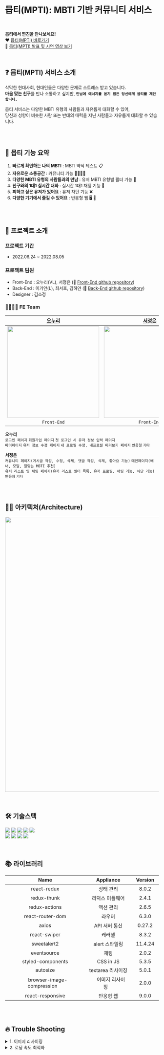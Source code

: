 # 믑티(MPTI): MBTI 기반 커뮤니티 서비스

<div>
  <img src="https://seohobucket.s3.ap-northeast-2.amazonaws.com/1659347542243.banner640.png" alt="">
  <br/>
  <br/>
  
  **믑티에서 찐친을 만나보세요!**
  <br/>
❤ [믑티(MPTI) 바로가기](https://www.mptifriend.com)
  <br/>
💚 [믑티(MPTI) 발표 및 시연 영상 보기]()

<br/>

## ❓ 믑티(MPTI) 서비스 소개

삭막한 현대사회, 현대인들은 다양한 문제로 스트레스 받고 있습니다.<br/>
**마음 맞는 친구**를 만나 소통하고 싶지만, **`만남에 에너지를 쏟기 힘든 당신에게 믑티를 제안합니다.`**

믑티 서비스는 다양한 MBTI 유형의 사람들과 자유롭게 대화할 수 있어,<br/>
당신과 성향이 비슷한 사람 또는 반대의 매력을 지닌 사람들과 자유롭게 대화할 수 있습니다.

<br/>
<br/>

## 📌 믑티 기능 요약

1. **빠르게 확인하는 나의 MBTI** : MBTI 약식 테스트 📋️
2. **자유로운 소통공간** : 커뮤니티 기능 👨‍👩‍👧‍👦
3. **다양한 MBTI 유형의 사람들과의 만남** : 유저 MBTI 유형별 필터 기능 🔎
4. **친구와의 1대1 실시간 대화** : 실시간 1대1 채팅 기능 💬
5. **피하고 싶은 유저가 있어요** : 유저 차단 기능 ❌
6. **다양한 기기에서 즐길 수 있어요** : 반응형 웹 🖥️ 📱

<br/>
<br/>
  
## 📅 프로젝트 소개

  ### 프로젝트 기간
  * 2022.06.24 ~ 2022.08.05
  
  ### 프로젝트 팀원
  * Front-End : 오누리(VL), 서정은 (🔗 [Front-End github repository](https://github.com/Hanghae-Final-Project/MPTI_FE))
  * Back-End : 이기안(L), 최서호, 김하얀 (🔗 [Back-End github repository](https://github.com/Hanghae-Final-Project/MPTI_BE))
  * Designer : 김소정
  
  ### 👨‍💻👩‍💻 FE Team 
  
  |[오누리](https://github.com/OHNURI-github)|[서정은](https://github.com/ssjeu)|
  |:---:|:---:|
  |<img src="https://user-images.githubusercontent.com/51162450/182141599-a7bf96c7-a6b0-4a50-93d3-b0f28aae9a9c.png" alt="" width="300px">|<img src="https://user-images.githubusercontent.com/51162450/182152047-9bfa5a8e-b5bd-4f79-94ad-2525c853ddd3.png" alt="" width="300px">|
  |`Front-End`|`Front-End`|
  
  
  **오누리**  
  `로그인 페이지` `회원가입 페이지` `첫 로그인 시 유저 정보 입력 페이지`  
  `마이페이지` `유저 정보 수정 페이지` `내 프로필 수정, 내프로필 미리보기 페이지` `반응형` `기타`  
  
  **서정은**  
  `커뮤니티 페이지(게시글 작성, 수정, 삭제, 댓글 작성, 삭제, 좋아요 기능)` `메인페이지(배너, 모달, 잘맞는 MBTI 추천)`  
  `유저 리스트 및 채팅 페이지(유저 리스트 필터 목록, 유저 프로필, 채팅 기능, 차단 기능)` `반응형` `기타`
  
<br/>
<br/>
  
## ✍🏻 아키텍처(Architecture)
  
<div align="center">
  <img src="https://s3.us-west-2.amazonaws.com/secure.notion-static.com/cd8892bf-baeb-40c5-b36d-9d4a52c9a1ac/.png?X-Amz-Algorithm=AWS4-HMAC-SHA256&X-Amz-Content-Sha256=UNSIGNED-PAYLOAD&X-Amz-Credential=AKIAT73L2G45EIPT3X45%2F20220801%2Fus-west-2%2Fs3%2Faws4_request&X-Amz-Date=20220801T112937Z&X-Amz-Expires=86400&X-Amz-Signature=8b3fe2b9aebd1af90c4ddd7a39daa53c82c285e5245c0fc39112b87630d90175&X-Amz-SignedHeaders=host&response-content-disposition=filename%20%3D%22%25EC%2595%2584%25ED%2582%25A4%25ED%2585%258D%25EC%25B2%2598.PNG.png%22&x-id=GetObject" alt="" width="900px">
  </div>
  
<br/>
<br/>

## 🛠 기술스택

<div>
  <img src="https://img.shields.io/badge/javascript-F7DF1E?style=&logo=javascript&logoColor=black">
  <img src="https://img.shields.io/badge/html5-E34F26?style=&logo=html5&logoColor=white">
  <img src="https://img.shields.io/badge/css-1572B6?style=&logo=css3&logoColor=white">
  <img src="https://img.shields.io/badge/react-61DAFB?style=&logo=react&logoColor=black">
  <img src="https://img.shields.io/badge/styled-components-DB7093?style=&logo=styled-components&logoColor=white">
  <br/>
  <img src="https://img.shields.io/badge/Axios-6828e2?style=">
  <img src="https://img.shields.io/badge/React Router-CA4245?style=&logo=React Router&logoColor=white">
  <img src="https://img.shields.io/badge/Redux-764ABC?style=&logo=Redux&logoColor=white">
  <img src="https://img.shields.io/badge/Swiper-6332F6?style=&logo=Swiper&logoColor=white">
</div>

<br/>
<br/>

## 📚 라이브러리

|Name|Appliance|Version|
|:---:|:---:|:---:|
|react-redux|상태 관리|8.0.2|
|redux-thunk|리덕스 미들웨어|2.4.1|
|redux-actions|액션 관리|2.6.5|
|react-router-dom|라우터|6.3.0|
|axios|API 서버 통신|0.27.2|
|react-swiper|캐러셀|8.3.2|
|sweetalert2|alert 스타일링|11.4.24|
|eventsource|채팅|2.0.2|
|styled-components|CSS in JS|5.3.5|
|autosize|textarea 리사이징|5.0.1|
|&nbsp;&nbsp;&nbsp;&nbsp;browser-image-compression&nbsp;&nbsp;&nbsp;&nbsp;|&nbsp;&nbsp;&nbsp;&nbsp;이미지 리사이징&nbsp;&nbsp;&nbsp;&nbsp;|&nbsp;&nbsp;&nbsp;&nbsp;2.0.0&nbsp;&nbsp;&nbsp;&nbsp;|
|react-responsive|반응형 웹|9.0.0|  
 
 <br/>
 <br/>
  
## 🔥 Trouble Shooting

<details>
  <summary>1. 이미지 리사이징</summary>
  <div markdown="1">
    <br/>
    <strong>[문제 상황]</strong> 사용자 사진 업로드 시 고화질 이미지 업로드 가능성, 커뮤니티에서 누적된 다량의 이미지 업로드 상황 발생 / 이미지가 포함된 게시글 로드 시 이미지가 천천히 뜨는 현상 발생
    <br/>
    <br/>
    <strong>[원인]</strong> 이미지 업로드 시 이미지 데이터 용량 그대로 업로드하여 전송
    <br/>
    <br/>
    <strong>[해결방안]</strong> browser-image-compression 라이브러리 사용해 이미지를 압축해 서버로 전달, 1/10 리사이징
      <br/>
      -> 리사이징 전 대비 파일 크기가 현저히 낮아지고 로딩 및 업로드시 속도 개선. 사진 크기를 줄여 백엔드에 들어가는 용량도 아낄수 있게 됨
  </div>
</details>
  
<details>
  <summary>2. 로딩 속도 최적화</summary>
  <div markdown="2">
    <br/>
    <strong>[문제 상황]</strong> 페이지 로딩이 느려 화면이 늦게 뜨는 현상 발생
    <br/>
    <br/>
    <strong>[원인]</strong> 대용량 기본 이미지 및 불필요한 코드가 많음
    <br/>
    <br/>
    <strong>[해결방안]</strong> 기본 이미지 압축 및 불필요한 코드 정리
  </div>
</details>
